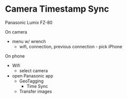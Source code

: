 # Camera Timestamp Sync

Panasonic Lumix FZ-80

On camera

- menu w/ wrench
    - wifi, connection, previous connection - pick iPhone

On phone

- Wifi
    - select camera
- open Panasonic app
    - GeoTagging
        - Time Sync
    - Transfer images
